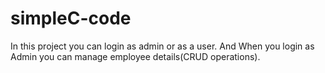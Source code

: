 # simpleC-code
In this project you can login as admin or as a user. And When you login as Admin you can manage employee details(CRUD operations).
